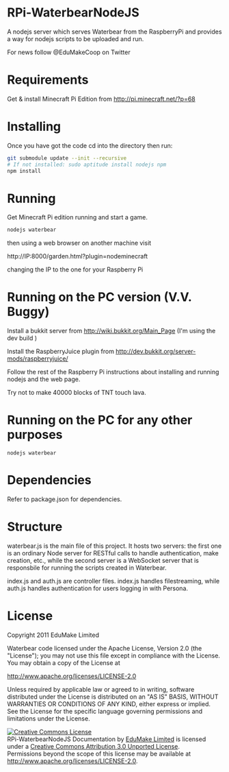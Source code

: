 RPi-WaterbearNodeJS
===================

A nodejs server which serves Waterbear from the RaspberryPi and provides a way for nodejs scripts to be uploaded and run.

For news follow @EduMakeCoop on Twitter

Requirements
============

Get & install Minecraft Pi Edition from http://pi.minecraft.net/?p=68


Installing
==========

Once you have got the code cd into the directory then run: 

```bash
git submodule update --init --recursive
# If not installed: sudo aptitude install nodejs npm
npm install
```

Running
=======

Get Minecraft Pi edition running and start a  game.

```bash
nodejs waterbear
```

then using a web browser on another machine visit

http://IP:8000/garden.html?plugin=nodeminecraft

changing the IP to the one for your Raspberry Pi


Running on the PC version (V.V. Buggy)
======================================

Install a bukkit server from  http://wiki.bukkit.org/Main_Page (I'm using the dev build )

Install the RaspberryJuice plugin from http://dev.bukkit.org/server-mods/raspberryjuice/

Follow the rest of the Raspberry Pi instructions about installing and running nodejs and the web page. 

Try not to make 40000 blocks of TNT touch lava.

Running on the PC for any other purposes
========================================

```base
nodejs waterbear
```
Dependencies
============

Refer to package.json for dependencies. 

Structure
=========

waterbear.js is the main file of this project. It hosts two servers: the first one is an 
ordinary Node server for RESTful calls to handle authentication, make creation, etc., while
the second server is a WebSocket server that is responsbile for running the scripts created
in Waterbear.

index.js and auth.js are controller files. index.js handles filestreaming, while auth.js handles 
authentication for users logging in with Persona.

License
=======

Copyright 2011 EduMake Limited

Waterbear code licensed under the Apache License, Version 2.0 (the "License");
you may not use this file except in compliance with the License.
You may obtain a copy of the License at

<a href="http://www.apache.org/licenses/LICENSE-2.0">http://www.apache.org/licenses/LICENSE-2.0</a>

Unless required by applicable law or agreed to in writing, software
distributed under the License is distributed on an "AS IS" BASIS,
WITHOUT WARRANTIES OR CONDITIONS OF ANY KIND, either express or implied.
See the License for the specific language governing permissions and
limitations under the License.

<a rel="license" href="http://creativecommons.org/licenses/by/3.0/">
<img alt="Creative Commons License" style="border-width:0" src="http://i.creativecommons.org/l/by/3.0/88x31.png" /></a>
<br /><span xmlns:dct="http://purl.org/dc/terms/" href="http://purl.org/dc/dcmitype/Text" property="dct:title" rel="dct:type">RPi-WaterbearNodeJS Documentation</span> by <a xmlns:cc="http://creativecommons.org/ns#" href="http://edumake.org/" property="cc:attributionName" rel="cc:attributionURL">EduMake Limited</a> is licensed under a <a rel="license" href="http://creativecommons.org/licenses/by/3.0/">Creative Commons Attribution 3.0 Unported License</a>.<br />Permissions beyond the scope of this license may be available at <a xmlns:cc="http://creativecommons.org/ns#" href="http://www.apache.org/licenses/LICENSE-2.0" rel="cc:morePermissions">http://www.apache.org/licenses/LICENSE-2.0</a>.

